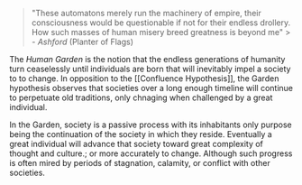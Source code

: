 > "These automatons merely run the machinery of empire, their consciousness would be questionable if not for their endless drollery. How such masses of human misery breed greatness is beyond me"
		> - *Ashford* (Planter of Flags)

The *Human Garden* is the notion that the endless generations of humanity turn ceaselessly until individuals are born that will inevitably impel a society to to change. In opposition to the [[Confluence Hypothesis]], the Garden hypothesis observes that societies over a long enough timeline will continue to perpetuate old traditions, only chnaging when challenged by a great individual.

In the Garden, society is a passive process with its inhabitants only purpose being the continuation of the society in which they reside. Eventually a great individual will advance that society toward great complexity of thought and culture.; or more accurately to change. Although such progress is often mired by periods of stagnation, calamity, or conflict with other societies. 